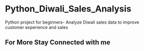 # Python_Diwali_Sales_Analysis
Python project for beginners- Analyze Diwali sales data to improve customer experience and sales

##  For More Stay Connected with me
